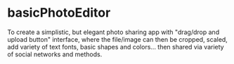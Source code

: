 # basicPhotoEditor
To create a simplistic, but elegant photo sharing app with "drag/drop and upload button" interface, where the file/image can then be cropped, scaled, add variety of text fonts, basic shapes and colors... then shared via variety of social networks and methods.
